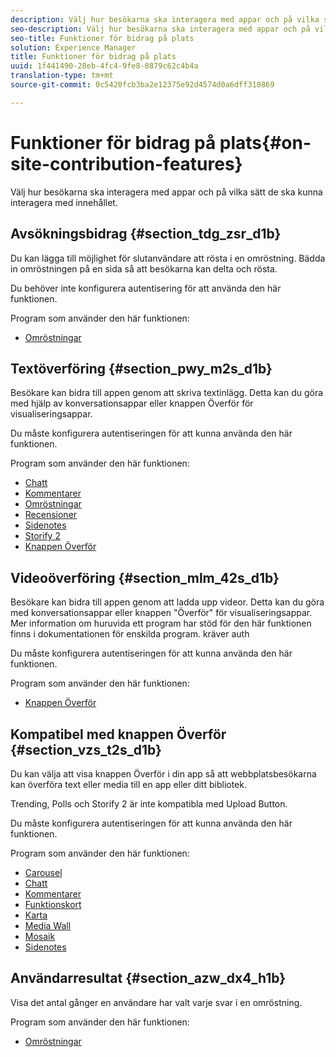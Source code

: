 ```yaml
---
description: Välj hur besökarna ska interagera med appar och på vilka sätt de ska kunna interagera med innehållet.
seo-description: Välj hur besökarna ska interagera med appar och på vilka sätt de ska kunna interagera med innehållet.
seo-title: Funktioner för bidrag på plats
solution: Experience Manager
title: Funktioner för bidrag på plats
uuid: 1f441490-28eb-4fc4-9fe8-0879c62c4b4a
translation-type: tm+mt
source-git-commit: 0c5420fcb3ba2e12375e92d4574d0a6dff310869

---
```



# Funktioner för bidrag på plats{#on-site-contribution-features}

Välj hur besökarna ska interagera med appar och på vilka sätt de ska kunna interagera med innehållet.

## Avsökningsbidrag {#section_tdg_zsr_d1b}

Du kan lägga till möjlighet för slutanvändare att rösta i en omröstning. Bädda in omröstningen på en sida så att besökarna kan delta och rösta.

Du behöver inte konfigurera autentisering för att använda den här funktionen.

Program som använder den här funktionen:

* [Omröstningar](../c-about-apps/c-polls-app/c-polls-app.md#c_polls_app)

## Textöverföring {#section_pwy_m2s_d1b}

Besökare kan bidra till appen genom att skriva textinlägg. Detta kan du göra med hjälp av konversationsappar eller knappen Överför för visualiseringsappar.

Du måste konfigurera autentiseringen för att kunna använda den här funktionen.

Program som använder den här funktionen:

* [Chatt](../c-about-apps/c-chat-app/c-chat-app.md#c_chat_app)
* [Kommentarer](/help/using/c-about-apps/c-comments/c-comments.md)
* [Omröstningar](../c-about-apps/c-polls-app/c-polls-app.md#c_polls_app)
* [Recensioner](../c-about-apps/c-reviews-app/c-reviews-app.md#c_reviews_app)
* [Sidenotes](../c-about-apps/c-sidenotes-app/c-sidenotes-app.md#c_sidenotes_app)
* [Storify 2](../c-about-apps/c-storify2/c-storify2.md#c_storify2)
* [Knappen Överför](../c-about-apps/c-upload-button-app/c-upload-button-app.md#c_upload_button_app)

## Videoöverföring {#section_mlm_42s_d1b}

Besökare kan bidra till appen genom att ladda upp videor. Detta kan du göra med konversationsappar eller knappen &quot;Överför&quot; för visualiseringsappar. Mer information om huruvida ett program har stöd för den här funktionen finns i dokumentationen för enskilda program. kräver auth

Du måste konfigurera autentiseringen för att kunna använda den här funktionen.

Program som använder den här funktionen:

* [Knappen Överför](../c-about-apps/c-upload-button-app/c-upload-button-app.md#c_upload_button_app)

## Kompatibel med knappen Överför {#section_vzs_t2s_d1b}

Du kan välja att visa knappen Överför i din app så att webbplatsbesökarna kan överföra text eller media till en app eller ditt bibliotek.

Trending, Polls och Storify 2 är inte kompatibla med Upload Button.

Du måste konfigurera autentiseringen för att kunna använda den här funktionen.

Program som använder den här funktionen:

* [Carousel](../c-about-apps/c-carousel-app/c-carousel-app.md#c_carousel_app)
* [Chatt](../c-about-apps/c-chat-app/c-chat-app.md#c_chat_app)
* [Kommentarer](/help/using/c-about-apps/c-comments/c-comments.md)
* [Funktionskort](../c-about-apps/c-feature-card-app/c-feature-card-app.md#c_feature_card_app)
* [Karta](../c-about-apps/c-map-app/c-map-app.md#c_map_app)
* [Media Wall](../c-about-apps/c-media-wall-app/c-media-wall-app.md#c_media_wall_app)
* [Mosaik](../c-about-apps/c-mosaic-app/c-mosaic-app.md#c_mosaic_app)
* [Sidenotes](../c-about-apps/c-sidenotes-app/c-sidenotes-app.md#c_sidenotes_app)

## Användarresultat {#section_azw_dx4_h1b}

Visa det antal gånger en användare har valt varje svar i en omröstning.

Program som använder den här funktionen:

* [Omröstningar](../c-about-apps/c-polls-app/c-polls-app.md#c_polls_app)

